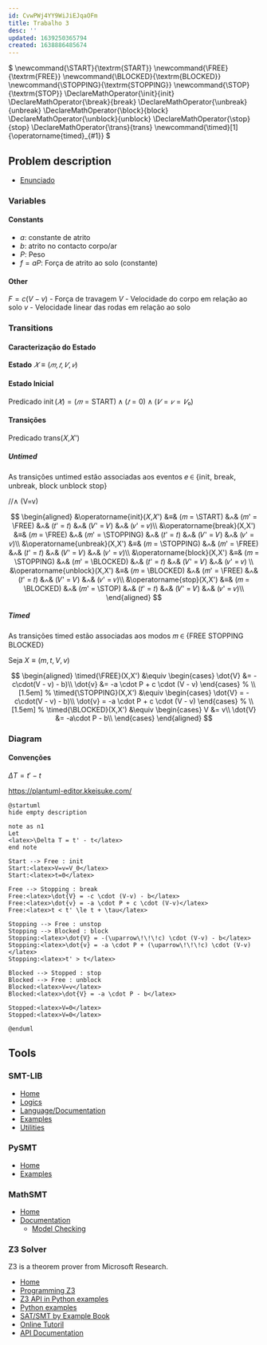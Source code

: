```yaml
---
id: CvwPWj4YY9WiJiEJqaOFm
title: Trabalho 3
desc: ''
updated: 1639250365794
created: 1638886485674
---
```


$
\newcommand{\START}{\textrm{START}}
\newcommand{\FREE}{\textrm{FREE}}
\newcommand{\BLOCKED}{\textrm{BLOCKED}}
\newcommand{\STOPPING}{\textrm{STOPPING}}
\newcommand{\STOP}{\textrm{STOP}}
\DeclareMathOperator{\𝗂𝗇𝗂𝗍}{𝗂𝗇𝗂𝗍}
\DeclareMathOperator{\𝖻𝗋𝖾𝖺𝗄}{𝖻𝗋𝖾𝖺𝗄}
\DeclareMathOperator{\unbreak}{unbreak}
\DeclareMathOperator{\𝖻𝗅𝗈𝖼𝗄}{𝖻𝗅𝗈𝖼𝗄}
\DeclareMathOperator{\𝗎𝗇𝖻𝗅𝗈𝖼𝗄}{𝗎𝗇𝖻𝗅𝗈𝖼𝗄}
\DeclareMathOperator{\𝗌𝗍𝗈𝗉}{𝗌𝗍𝗈𝗉}
\DeclareMathOperator{\trans}{trans}
\newcommand{\timed}[1]{\operatorname{timed}_{#1}}
$

## Problem description

- [Enunciado](https://paper.dropbox.com/doc/LC-2021-2022-Trabalhos-Praticos-NZEwyS6N5YQQTw1XsYimE)

### Variables

#### Constants

- $a$: constante de atrito
- $b$: atrito no contacto corpo/ar
- $P$: Peso
- $f = aP$: Força de atrito ao solo (constante)

#### Other

$F = c(V-v)$ - Força de travagem
$V$ - Velocidade do corpo em relação ao solo
$v$ - Velocidade linear das rodas em relação ao solo

### Transitions

#### Caracterização do Estado

**Estado** $𝑋 ≡ (𝑚,𝑡,𝑉,𝑣)$

#### Estado Inicial

Predicado $\operatorname{init}(𝑋) = (𝑚 = \textrm{START}) ∧ (𝑡 = 0) ∧ (𝑉 = 𝑣 = 𝑉₀)$

#### Transições

Predicado trans(𝑋,𝑋')

##### Untimed

As transições untimed estão associadas aos eventos 𝑒 ∈ {𝗂𝗇𝗂𝗍, 𝖻𝗋𝖾𝖺𝗄, unbreak, 𝖻𝗅𝗈𝖼𝗄 𝗎𝗇𝖻𝗅𝗈𝖼𝗄 𝗌𝗍𝗈𝗉}

//∧ (V=v)

$$
\begin{aligned}
&\operatorname{init}(𝑋,𝑋')     &≡& (𝑚 = \START)    &∧& (𝑚' = \FREE)     &∧& (𝑡' = 𝑡) &∧& (𝑉' = 𝑉) &∧& (𝑣' = 𝑣)\\
&\operatorname{break}(X,X')    &≡& (𝑚 = \FREE)     &∧& (𝑚' = \STOPPING) &∧& (𝑡' = 𝑡) &∧& (𝑉' = 𝑉) &∧& (𝑣' = 𝑣)\\
&\operatorname{unbreak}(X,X')  &≡& (𝑚 = \STOPPING) &∧& (𝑚' = \FREE)     &∧& (𝑡' = 𝑡) &∧& (𝑉' = 𝑉) &∧& (𝑣' = 𝑣)\\
&\operatorname{block}(X,X')    &≡& (𝑚 = \STOPPING) &∧& (𝑚' = \BLOCKED)  &∧& (𝑡' = 𝑡) &∧& (𝑉' = 𝑉) &∧& (𝑣' = 𝑣) \\
&\operatorname{unblock}(X,X')  &≡& (𝑚 = \BLOCKED)  &∧& (𝑚' = \FREE)     &∧& (𝑡' = 𝑡) &∧& (𝑉' = 𝑉) &∧& (𝑣' = 𝑣)\\
&\operatorname{stop}(X,X')     &≡& (𝑚 = \BLOCKED)  &∧& (𝑚' = \STOP)     &∧& (𝑡' = 𝑡) &∧& (𝑉' = 𝑉) &∧& (𝑣' = 𝑣)\\
\end{aligned}
$$

##### Timed

As transições timed estão associadas aos modos 𝑚 ∈ {FREE STOPPING BLOCKED}

Seja $X ≡ (m, t, V, v)$

$$
\begin{aligned}
\timed{\FREE}(X,X')
&\equiv
\begin{cases}
\dot{V} &= -c\cdot(V - v) - b)\\
\dot{v} &= -a \cdot P + c \cdot (V - v)
\end{cases}
%
\\[1.5em]
%
\timed{\STOPPING}(X,X')
&\equiv
\begin{cases}
\dot{V} = -c\cdot(V - v) - b)\\
\dot{v} = -a \cdot P + c \cdot (V - v)
\end{cases}
%
\\[1.5em]
%
\timed{\BLOCKED}(X,X')
&\equiv
\begin{cases}
V &= v\\
\dot{V} &= -a\cdot P - b\\
\end{cases}
\end{aligned}
$$

### Diagram

#### Convenções

$ΔT = t' - t$

https://plantuml-editor.kkeisuke.com/

```
@startuml
hide empty description

note as n1
Let
<latex>\Delta T = t' - t</latex>
end note

Start --> Free : init
Start:<latex>V=v=V_0</latex>
Start:<latex>t=0</latex>

Free --> Stopping : break
Free:<latex>\dot{V} = -c \cdot (V-v) - b</latex>
Free:<latex>\dot{v} = -a \cdot P + c \cdot (V-v)</latex>
Free:<latex>t < t' \le t + \tau</latex>

Stopping --> Free : unstop
Stopping --> Blocked : block
Stopping:<latex>\dot{V} = -(\uparrow\!\!\!c) \cdot (V-v) - b</latex>
Stopping:<latex>\dot{v} = -a \cdot P + (\uparrow\!\!\!c) \cdot (V-v)</latex>
Stopping:<latex>t' > t</latex>

Blocked --> Stopped : stop
Blocked --> Free : unblock
Blocked:<latex>V=v</latex>
Blocked:<latex>\dot{V} = -a \cdot P - b</latex>

Stopped:<latex>V=0</latex>
Stopped:<latex>V=0</latex>

@enduml
```

## Tools

### SMT-LIB

- [Home](https://smtlib.cs.uiowa.edu/)
- [Logics](https://smtlib.cs.uiowa.edu/logics.shtml)
- [Language/Documentation](https://smtlib.cs.uiowa.edu/language.shtml)
- [Examples](https://smtlib.cs.uiowa.edu/examples.shtml)
- [Utilities](https://smtlib.cs.uiowa.edu/utilities.shtml)

### PySMT

- [Home](https://github.com/pysmt/pysmt)
- [Examples](https://github.com/pysmt/pysmt/tree/master/examples)

### MathSMT

- [Home](https://mathsat.fbk.eu/)
- [Documentation](https://mathsat.fbk.eu/documentation.html)
  - [Model Checking](https://github.com/pysmt/pysmt/blob/master/examples/model_checking.py)

### Z3 Solver

Z3 is a theorem prover from Microsoft Research.

- [Home](https://github.com/Z3Prover/z3/wiki)
- [Programming Z3](https://theory.stanford.edu/~nikolaj/programmingz3.html)
- [Z3 API in Python examples](https://ericpony.github.io/z3py-tutorial/guide-examples.htm)
- [Python examples](https://github.com/Z3Prover/z3/tree/master/examples/python)
- [SAT/SMT by Example Book](https://sat-smt.codes/SAT_SMT_by_example.pdf)
- [Online Tutoril](https://jfmc.github.io/z3-play/)
- [API Documentation](https://z3prover.github.io/api/html/index.html)
